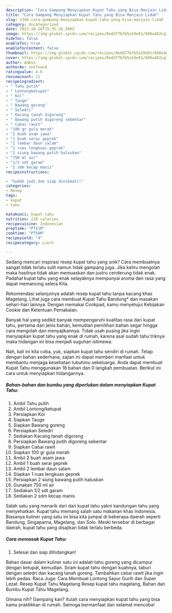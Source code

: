 ```yaml
---
description: "Cara Gampang Menyiapkan Kupat Tahu yang Bisa Manjain Lidah"
title: "Cara Gampang Menyiapkan Kupat Tahu yang Bisa Manjain Lidah"
slug: 1346-cara-gampang-menyiapkan-kupat-tahu-yang-bisa-manjain-lidah
category: Uncategorized
date: 2022-10-26T15:35:28.590Z
image: https://img-global.cpcdn.com/recipes/0edd77bfb5a19e01/680x482cq70/kupat-tahu-foto-resep-utama.jpg
hideToc: false
enableToc: true
enableTocContent: false
thumbnail: https://img-global.cpcdn.com/recipes/0edd77bfb5a19e01/680x482cq70/kupat-tahu-foto-resep-utama.jpg
cover: https://img-global.cpcdn.com/recipes/0edd77bfb5a19e01/680x482cq70/kupat-tahu-foto-resep-utama.jpg
author: Admin
authorAv: notfound
ratingvalue: 4.6
reviewcount: 11
recipeingredient:
- " Tahu putih"
- " Lontongketupat"
- " Kol"
- " Tauge"
- " Bawang goreng"
- " Seledri"
- " Kacang tanah digoreng"
- " Bawang putih digoreng sebentar"
- " Cabai rawit"
- "100 gr gula merah"
- "2 buah asam jawa"
- "1 buah serai geprek"
- "2 lembar daun salam"
- "1 ruas lengkuas geprek"
- "2 siung bawang putih haluskan"
- "750 ml air"
- "1/2 sdt garam"
- "2 sdm kecap manis"
recipeinstructions:

- "Sudah jadi dan siap dinikmati!"
categories:
- Resep
tags:
- kupat
- tahu

katakunci: kupat tahu 
nutrition: 210 calories
recipecuisine: Indonesian
preptime: "PT11M"
cooktime: "PT56M"
recipeyield: "4"
recipecategory: Lunch

---
```





Sedang mencari inspirasi resep kupat tahu yang unik? Cara membuatnya sangat tidak terlalu sulit namun tidak gampang juga. Jika keliru mengolah maka hasilnya tidak akan memuaskan dan justru cenderung tidak enak. Padahal kupat tahu yang enak selayaknya mempunyai aroma dan rasa yang dapat memancing selera Kita.





Rekomendasi selanjutnya adalah resep kupat tahu tanpa kacang khas Magelang. Lihat juga cara membuat Kupat Tahu Bandung* dan masakan sehari-hari lainnya. Dengan memakai Cookpad, kamu menyetujui Kebijakan Cookie dan Ketentuan Pemakaian.

Banyak hal yang sedikit banyak mempengaruhi kualitas rasa dari kupat tahu, pertama dari jenis bahan, kemudian pemilihan bahan segar hingga cara mengolah dan menyajikannya. Tidak usah pusing jika ingin menyiapkan kupat tahu yang enak di rumah, karena asal sudah tahu triknya maka hidangan ini bisa menjadi suguhan istimewa.






Nah, kali ini kita coba, yuk, siapkan kupat tahu sendiri di rumah. Tetap dengan bahan sederhana, sajian ini dapat memberi manfaat untuk membantu menjaga kesehatan tubuhmu sekeluarga. Anda dapat membuat Kupat Tahu menggunakan 18 bahan dan 0 langkah pembuatan. Berikut ini cara untuk menyiapkan hidangannya.

<!--inarticleads1-->

##### Bahan-bahan dan bumbu yang diperlukan dalam menyiapkan Kupat Tahu:

1. Ambil  Tahu putih
1. Ambil  Lontong/ketupat
1. Persiapkan  Kol
1. Siapkan  Tauge
1. Siapkan  Bawang goreng
1. Persiapkan  Seledri
1. Sediakan  Kacang tanah digoreng
1. Persiapkan  Bawang putih digoreng sebentar
1. Siapkan  Cabai rawit
1. Siapkan 100 gr gula merah
1. Ambil 2 buah asam jawa
1. Ambil 1 buah serai geprek
1. Ambil 2 lembar daun salam
1. Siapkan 1 ruas lengkuas geprek
1. Persiapkan 2 siung bawang putih haluskan
1. Gunakan 750 ml air
1. Sediakan 1/2 sdt garam
1. Sediakan 2 sdm kecap manis


Salah satu yang menarik dari dari kupat tahu yakni kandungan tahu yang menyehatkan. Kupat tahu memang salah satu makanan khas Indonesia. Biasanya kuliner yang satu ini bisa kita jumpai di beberapa daerah seperti Bandung, Singaparna, Magelang, dan Solo. Meski tersebar di berbagai daerah, kupat tahu yang disajikan tidak terlalu berbeda. 

<!--inarticleads2-->

##### Cara memasak Kupat Tahu:


1. Selesai dan siap dihidangkan!

Bahan dasar dalam kuliner satu ini adalah tahu goreng yang dicampur dengan ketupat, kemudian. Siram kupat tahu dengan kuahnya, taburi dengan seledri dan kacang tanah goreng. Tambahkan cabai rawit jika ingin lebih pedas. Baca Juga: Cara Membuat Lontong Sayur Gurih dan Super Lezat. Resep Kupat Tahu Magelang Resep kupat tahu magelang, Bahan dan Bumbu Kupat Tahu Magelang. 

Gimana nih? Gampang kan? Itulah cara menyiapkan kupat tahu yang bisa kamu praktikkan di rumah. Semoga bermanfaat dan selamat mencoba!

